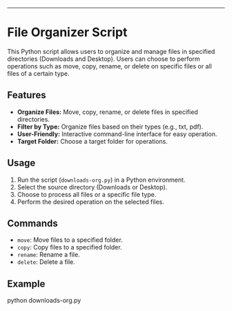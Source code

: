 
---

# File Organizer Script

This Python script allows users to organize and manage files in specified directories (Downloads and Desktop). Users can choose to perform operations such as move, copy, rename, or delete on specific files or all files of a certain type.

## Features

- **Organize Files:** Move, copy, rename, or delete files in specified directories.
- **Filter by Type:** Organize files based on their types (e.g., txt, pdf).
- **User-Friendly:** Interactive command-line interface for easy operation.
- **Target Folder:** Choose a target folder for operations.

## Usage

1. Run the script (`downloads-org.py`) in a Python environment.
2. Select the source directory (Downloads or Desktop).
3. Choose to process all files or a specific file type.
4. Perform the desired operation on the selected files.

## Commands

- `move`: Move files to a specified folder.
- `copy`: Copy files to a specified folder.
- `rename`: Rename a file.
- `delete`: Delete a file.

## Example


python downloads-org.py
```

